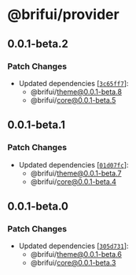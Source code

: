 # @brifui/provider

## 0.0.1-beta.2

### Patch Changes

- Updated dependencies [[`3c65ff7`](https://github.com/brifui-org/brif-ui/commit/3c65ff7cdee2d735da9d5ee12a528ff399b43453)]:
  - @brifui/theme@0.0.1-beta.8
  - @brifui/core@0.0.1-beta.5

## 0.0.1-beta.1

### Patch Changes

- Updated dependencies [[`01d07fc`](https://github.com/brifui-org/brif-ui/commit/01d07fcd65eb9c516e9ec0aad83e822bd210aba3)]:
  - @brifui/theme@0.0.1-beta.7
  - @brifui/core@0.0.1-beta.4

## 0.0.1-beta.0

### Patch Changes

- Updated dependencies [[`305d731`](https://github.com/brifui-org/brif-ui/commit/305d731df9b2d863515be9f88d17f2517e4a5bd0)]:
  - @brifui/theme@0.0.1-beta.6
  - @brifui/core@0.0.1-beta.3
